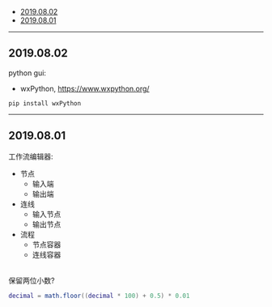 
- [2019.08.02](#20190802)
- [2019.08.01](#20190801)


---

## 2019.08.02

python gui:

- wxPython, https://www.wxpython.org/

`pip install wxPython`

---

## 2019.08.01

工作流编辑器:

- 节点
  - 输入端
  - 输出端
- 连线
  - 输入节点
  - 输出节点
- 流程
  - 节点容器
  - 连线容器

<br>
保留两位小数?

```lua
decimal = math.floor((decimal * 100) + 0.5) * 0.01
```

